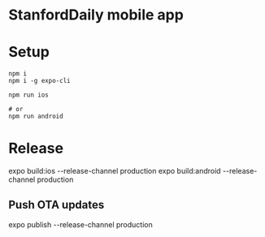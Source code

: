 # StanfordDaily mobile app

# Setup
```
npm i
npm i -g expo-cli

npm run ios

# or
npm run android
```

# Release
expo build:ios --release-channel production
expo build:android --release-channel production

## Push OTA updates
expo publish --release-channel production
